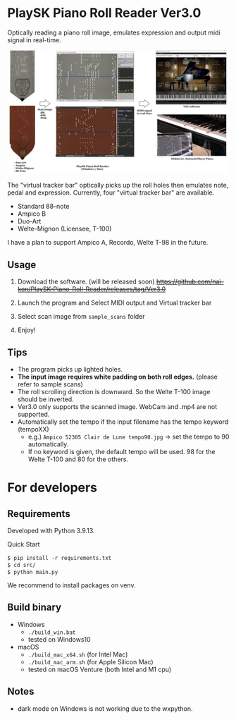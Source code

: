 # PlaySK Piano Roll Reader Ver3.0

Optically reading a piano roll image, emulates expression and output midi signal in real-time.

![Overall System](./docs/Overall_System.jpg)

The "virtual tracker bar" optically picks up the roll holes then emulates note, pedal and expression.
Currently, four "virtual tracker bar" are available.
- Standard 88-note
- Ampico B
- Duo-Art
- Welte-Mignon (Licensee, T-100)

I have a plan to support Ampico A, Recordo, Welte T-98 in the future.

## Usage

1. Download the software. (will be released soon)
    ~~https://github.com/nai-kon/PlaySK-Piano-Roll-Reader/releases/tag/Ver3.0~~
    
2. Launch the program and Select MIDI output and Virtual tracker bar
3. Select scan image from `sample_scans` folder
4. Enjoy!


## Tips
* The program picks up lighted holes.
* **The input image requires white padding on both roll edges.** (please refer to sample scans)
* The roll scrolling direction is downward. So the Welte T-100 image should be inverted.
* Ver3.0 only supports the scanned image. WebCam and .mp4 are not supported.
* Automatically set the tempo if the input filename has the tempo keyword (tempoXX)
    * e.g.) `Ampico 52305 Clair de Lune tempo90.jpg` -> set the tempo to 90 automatically.
    * If no keyword is given, the default tempo will be used. 98 for the Welte T-100 and 80 for the others.


# For developers

## Requirements
Developed with Python 3.9.13. 

Quick Start
```
$ pip install -r requirements.txt
$ cd src/
$ python main.py
```
We recommend to install packages on venv.

## Build binary

- Windows
    - `./build_win.bat`
    - tested on Windows10
- macOS
    - `./build_mac_x64.sh`  (for Intel Mac)
    - `./build_mac_arm.sh`  (for Apple Silicon Mac)
    - tested on macOS Venture (both Intel and M1 cpu)

## Notes
* dark mode on Windows is not working due to the wxpython.
